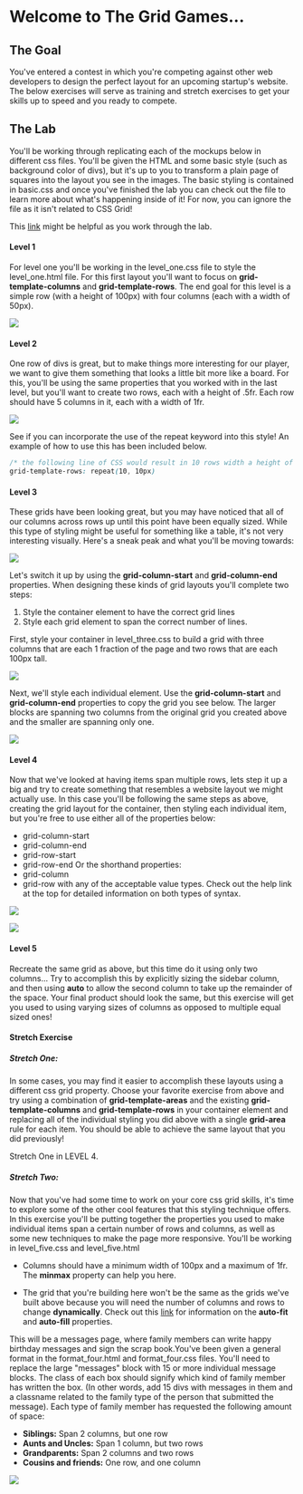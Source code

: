 # Welcome to The Grid Games...

## The Goal
You've entered a contest in which you're competing against other web developers to design the perfect layout for an upcoming startup's website. The below exercises will serve as training and stretch exercises to get your skills up to speed and you ready to compete.


## The Lab

You'll be working through replicating each of the mockups below in different css files. You'll be given the HTML and some basic style (such as background color of divs), but it's up to you to transform a plain page of squares into the layout you see in the images. The basic styling is contained in basic.css and once you've finished the lab you can check out the file to learn more about what's happening inside of it! For now, you can ignore the file as it isn't related to CSS Grid!

This [link](https://css-tricks.com/snippets/css/complete-guide-grid/) might be helpful as you work through the lab.

#### Level 1

For level one you'll be working in the level_one.css file to style the level_one.html file. For this first layout you'll want to focus on **grid-template-columns** and **grid-template-rows**. The end goal for this level is a simple row (with a height of 100px) with four columns (each with a width of 50px).

![](https://raw.githubusercontent.com/upperlinecode/GridGames/master/level_one.png)

#### Level 2

One row of divs is great, but to make things more interesting for our player, we want to give them something that looks a little bit more like a board. For this, you'll be using the same properties that you worked with in the last level, but you'll want to create two rows, each with a height of .5fr. Each row should have 5 columns in it, each with a width of 1fr.

![](https://media.giphy.com/media/PPTs9fu0CBIOLi52j5/giphy.gif)

See if you can incorporate the use of the repeat keyword into this style! An example of how to use this has been included below.

```CSS
/* the following line of CSS would result in 10 rows width a height of 10 pixels! */
grid-template-rows: repeat(10, 10px)
```

#### Level 3

These grids have been looking great, but you may have noticed that all of our columns across rows up until this point have been equally sized. While this type of styling might be useful for something like a table, it's not very interesting visually. Here's a sneak peak and what you'll be moving towards:

![](https://raw.githubusercontent.com/upperlinecode/GridGames/master/level_three_items.png)

Let's switch it up by using the **grid-column-start** and **grid-column-end** properties. When designing these kinds of grid layouts you'll complete two steps:

1. Style the container element to have the correct grid lines
2. Style each grid element to span the correct number of lines.

First, style your container in level_three.css to build a grid with three columns that are each 1 fraction of the page and two rows that are each 100px tall.

![](https://raw.githubusercontent.com/upperlinecode/GridGames/master/level_three_grid.png)

Next, we'll style each individual element. Use the **grid-column-start** and **grid-column-end** properties to copy the grid you see below. The larger blocks are spanning two columns from the original grid you created above and the smaller are spanning only one.

![](https://raw.githubusercontent.com/upperlinecode/GridGames/master/level_three_items.png)

#### Level 4

Now that we've looked at having items span multiple rows, lets step it up a big and try to create something that resembles a website layout we might actually use. In this case you'll be following the same steps as above, creating the grid layout for the container, then styling each individual item, but you're free to use either all of the properties below:
* grid-column-start
* grid-column-end
* grid-row-start
* grid-row-end
Or the shorthand properties:
* grid-column
* grid-row
with any of the acceptable value types.
Check out the help link at the top for detailed information on both types of syntax.

![](https://raw.githubusercontent.com/upperlinecode/GridGames/master/level_four_grid.png)

![](https://raw.githubusercontent.com/upperlinecode/GridGames/master/level_four_items.png)

#### Level 5

Recreate the same grid as above, but this time do it using only two columns... Try to accomplish this by explicitly sizing the sidebar column, and then using **auto** to allow the second column to take up the remainder of the space. Your final product should look the same, but this exercise will get you used to using varying sizes of columns as opposed to multiple equal sized ones!

#### Stretch Exercise

##### Stretch One:
In some cases, you may find it easier to accomplish these layouts using a different css grid property. Choose your favorite exercise from above and try using a combination of **grid-template-areas** and the existing **grid-template-columns** and **grid-template-rows** in your container element and replacing all of the individual styling you did above with a single **grid-area** rule for each item. You should be able to achieve the same layout that you did previously!

Stretch One in LEVEL 4.

##### Stretch Two:
Now that you've had some time to work on your core css grid skills, it's time to explore some of the other cool features that this styling technique offers. In this exercise you'll be putting together the properties you used to make individual items span a certain number of rows and columns, as well as some new techniques to make the page more responsive. You'll be working in level_five.css and level_five.html

* Columns should have a minimum width of 100px and a maximum of 1fr. The **minmax** property can help you here.

* The grid that you're building here won't be the same as the grids we've built above because you will need the number of columns and rows to change **dynamically**. Check out this [link](https://css-tricks.com/auto-sizing-columns-css-grid-auto-fill-vs-auto-fit/) for information on the **auto-fit** and **auto-fill** properties.

This will be a messages page, where family members can write happy birthday messages and sign the scrap book.You've been given a general format in the format_four.html and format_four.css files. You'll need to replace the large "messages" block with 15 or more individual message blocks. The class of each box should signify which kind of family member has written the box. (In other words, add 15 divs with messages in them and a classname related to the family type of the person that submitted the message). Each type of family member has requested the following amount of space:

* **Siblings:** Span 2 columns, but one row
* **Aunts and Uncles:** Span 1 column, but two rows
* **Grandparents:** Span 2 columns and two rows
* **Cousins and friends:** One row, and one column

![](https://media.giphy.com/media/26DNca9t7TFLwLfKU/giphy.gif)

